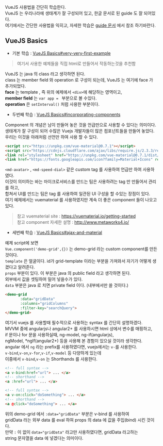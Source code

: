 VueJS 사용법을 간단히 학습한다.  
VueJS 는 우리나라에 생태계가 잘 구성되어 있고, 한글 문서로 된 guide 도 잘 되어있다.  
여기에서는 간단한 사용법을 익히고, 자세한 학습은 [guide 문서](https://kr.vuejs.org/v2/guide/index.html) 에서 참조 하기바란다.

VueJS Basics
------
* 기본 학습 : [VueJS Basics#very-very-first-example](https://github.com/TheOpenCloudEngine/micro-service-architecture-vuejs/wiki/Vue-JS-Basics#very-very-first-example)  
> 여기서 사용한 예제들을 직접 html로 만들어서 작동하는것을 추천함  

VueJS 는 java 의 class 라고 생각하면 된다.  
class 는 member field 와 operation 로 구성이 되는데, VueJS 는 여기에 face 가 추가되었다.  
**face** 는 template , 즉 위의 예제에서 `<div>`에 해당하는 영역이고,  
**member field** 는 `var app = ` 부분으로 볼 수있다.  
**operation** 은 `setInterval()` 처럼 사용한 부분이다.  

* 두번째 학습 : [VueJS Basics#incorporating-components](https://github.com/TheOpenCloudEngine/micro-service-architecture-vuejs/wiki/Vue-JS-Basics#incorporating-components)  

Component 의 개념은 남이 만들어 놓은 것을 언급만으로 사용할 수 있다는 의미이다.  
생태계가 잘 구성이 되어 수많은 Vuejs 개발자들이 많은 컴포넌트들을 만들어 놓았다.  
우리는 이것을 아래처럼 선언만 하여 사용 할 수 있다.  
```html
<script src="https://unpkg.com/vue-material@0.7.1"></script>
<script src="https://cdnjs.cloudflare.com/ajax/libs/require.js/2.3.3/require.js"></script>
<link rel="stylesheet" href="https://unpkg.com/vue-material@0.7.1/dist/vue-material.css">
<link href="https://fonts.googleapis.com/icon?family=Material+Icons" rel="stylesheet">
```

`<md-avatar>` , `<md-speed-dial>` 같은 custom tag 를 사용하여 언급만 하여 사용하였다.  
이것이 의미하는 바는 마이크로서비스를 만드는 팀은 사용하려는 tag 만 만들어서 관리를 하고,  
합쳐서 UI를 만드는 팀은 tag 를 사용하여 일관된 UI 구성을 할 수있는 장점이 있다.  
여기 예제에서는 vuematerial 를 사용하였지만 계속 더 좋은 component 들이 나오고 있다.  
> 참고 vuematerial site : https://vuematerial.io/getting-started  
> 참고 component 자세한 설명 : http://www.metaworks4.io/  

* 세번째 학습 : [VueJS Basics#ajax-and-material](https://github.com/TheOpenCloudEngine/micro-service-architecture-vuejs/wiki/Vue-JS-Basics#ajax-and-material)  

예제 script에 보면  
`Vue.component('demo-grid',{})` 는 demo-grid 라는 custom component를 만든 것이다.  
`template` 은 얼굴이다. id가 grid-template 이라는 부분을 가져와서 자기가 어떻게 생겼다고 알려준다.  
`props` 부분이 있다. 이 부분은 java 의 public field 라고 생각하면 된다.  
외부에서 값을 셋팅하여 밀어 넣을수가 있다.  
`data` 부분은 java 로 치면 private field 이다. (내부에서만 쓸 것이다.)
```html
<demo-grid
       :data="gridData"
       :columns="gridColumns"
       :filter-key="searchQuery">
</demo-grid>
```
여기서 vuejs 를 사용할때 필수적으로 사용하는 syntax 를 간단히 설명하겠다.  
MVVM 중에 angularjs나 angular2+ 를 사용하시면 html 상에서 변수를 매핑하고,  
if 문이나 for 문을 사용하실때, ng-model, ng-if(angularjs),  
ngModel, *ngIf(angular2+) 등을 사용해 본 경험이 있으실 것이라 생각한다.  
angular 에서 `ng` 라는 prefix를 사용하였다면, vuejs에서는 `v-`를 사용한다.  
`v-bind`,`v-on`,`v-for`,`v-if`,`v-model` 등 다양하게 있는데  
이중에서 `v-bind`,`v-on` 는 Shorthands 를 사용한다.  
```html
<!-- full syntax -->
<a v-bind:href="url"> ... </a>
<!-- shorthand -->
<a :href="url"> ... </a>
```
```html
<!-- full syntax -->
<a v-on:click="doSomething"> ... </a>
<!-- shorthand -->
<a @click="doSomething"> ... </a>
```
위의 demo-grid 에서 `:data="gridData"` 부분은 v-bind 를 사용하여  
gridData 라는 외부 data 를 eval 하여 props 의 data 에 값을 주입(bind) 시킨 것이다.  
만약 `:` 이 없이 `data="gridData"` 라고만 사용하였다면, gridData 라고하는  
string 문자열을 data 에 넣겠다는 의미이다.  


